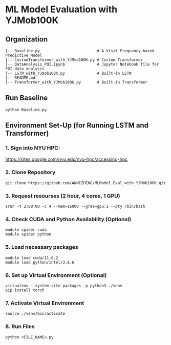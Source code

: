 # ML Model Evaluation with YJMob100K

## Organization

```
|-- Baseline.py                         # A Visit Frequency-based Predictive Model
|-- CustomTransformer_with_YJMob100K.py # Custom Transformer
|-- DataAnalysis_POI.ipynb              # Jupyter Notebook file for POI data analysis
|-- LSTM_with_YJmob100K.py              # Built-in LSTM
|-- README.md
|-- Transformer_with_YJMob100K.py       # Built-in Transformer
```

## Run Baseline

```
python Baseline.py
```

## Environment Set-Up (for Running LSTM and Transformer)

### 1. Sign into NYU HPC: 

https://sites.google.com/nyu.edu/nyu-hpc/accessing-hpc

### 2. Clone Repository

```
git clone https://github.com/ANNIZHENG/MLModel_Eval_with_YJMob100K.git
```

### 3. Request resourses (2 hour, 4 cores, 1 GPU)

```
srun -t 2:00:00 -c 4 --mem=16000 --gres=gpu:1 --pty /bin/bash
```

### 4. Check CUDA and Python Availability (Optional)

```
module spider cuda
module spider python
```

### 5. Load necessary packages

```
module load cuda/11.6.2
module load python/intel/3.8.6
```

### 6. Set up Virtual Environment (Optional)

```
virtualenv --system-site-packages -p python3 ./venv
pip install torch
```

### 7. Activate Virtual Environment

```
source ./venv/bin/activate
```

### 8. Run Files

```
python <FILE_NAME>.py
```